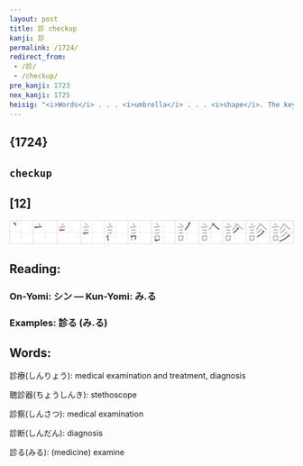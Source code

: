 ```yaml
---
layout: post
title: 診 checkup
kanji: 診
permalink: /1724/
redirect_from:
 - /診/
 - /checkup/
pre_kanji: 1723
nex_kanji: 1725
heisig: "<i>Words</i> . . . <i>umbrella</i> . . . <i>shape</i>. The key word refers to a medical examination."
---
```


## {1724}

## `checkup`

## [12]

<div class="stroke"><img src="../images/E8A8BA.png" /></div>

## Reading:

### On-Yomi: シン &mdash; Kun-Yomi: み.る

### Examples: 診る (み.る)

## Words:

診療(しんりょう): medical examination and treatment, diagnosis

聴診器(ちょうしんき): stethoscope

診察(しんさつ): medical examination

診断(しんだん): diagnosis

診る(みる): (medicine) examine
